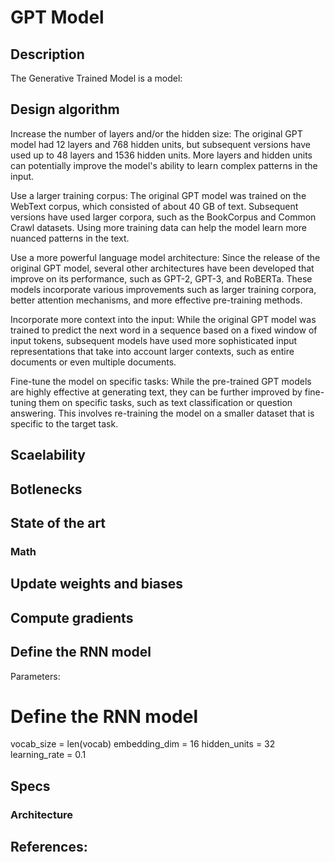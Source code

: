 # GPT Model

## Description

The Generative Trained Model is a model:

## 


## Design algorithm

Increase the number of layers and/or the hidden size: The original GPT model had 12 layers and 768 hidden units, but subsequent versions have used up to 48 layers and 1536 hidden units. More layers and hidden units can potentially improve the model's ability to learn complex patterns in the input.

Use a larger training corpus: The original GPT model was trained on the WebText corpus, which consisted of about 40 GB of text. Subsequent versions have used larger corpora, such as the BookCorpus and Common Crawl datasets. Using more training data can help the model learn more nuanced patterns in the text.

Use a more powerful language model architecture: Since the release of the original GPT model, several other architectures have been developed that improve on its performance, such as GPT-2, GPT-3, and RoBERTa. These models incorporate various improvements such as larger training corpora, better attention mechanisms, and more effective pre-training methods.

Incorporate more context into the input: While the original GPT model was trained to predict the next word in a sequence based on a fixed window of input tokens, subsequent models have used more sophisticated input representations that take into account larger contexts, such as entire documents or even multiple documents.

Fine-tune the model on specific tasks: While the pre-trained GPT models are highly effective at generating text, they can be further improved by fine-tuning them on specific tasks, such as text classification or question answering. This involves re-training the model on a smaller dataset that is specific to the target task.

## Scaelability



## Botlenecks 


## State of the art 

### Math


## Update weights and biases

## Compute gradients

## Define the RNN model

Parameters:

# Define the RNN model
vocab_size = len(vocab)
embedding_dim = 16
hidden_units = 32
learning_rate = 0.1


## Specs 

### Architecture 



## References:



